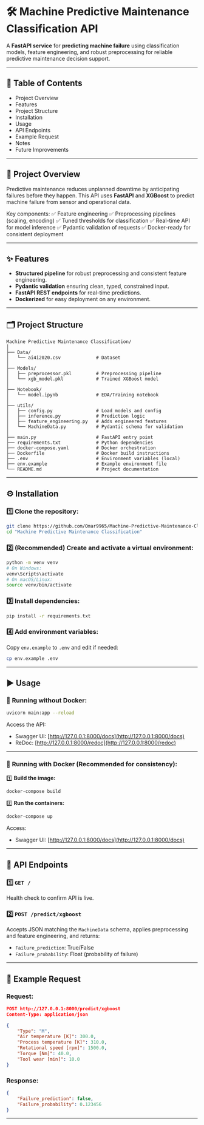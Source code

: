 # 🛠️ Machine Predictive Maintenance Classification API

A **FastAPI service** for **predicting machine failure** using classification models, feature engineering, and robust preprocessing for reliable predictive maintenance decision support.

---

## 📌 Table of Contents

* Project Overview
* Features
* Project Structure
* Installation
* Usage
* API Endpoints
* Example Request
* Notes
* Future Improvements

---

## 🚀 Project Overview

Predictive maintenance reduces unplanned downtime by anticipating failures before they happen. This API uses **FastAPI** and **XGBoost** to predict machine failure from sensor and operational data.

Key components:
✅ Feature engineering
✅ Preprocessing pipelines (scaling, encoding)
✅ Tuned thresholds for classification
✅ Real-time API for model inference
✅ Pydantic validation of requests
✅ Docker-ready for consistent deployment

---

## ✨ Features

* **Structured pipeline** for robust preprocessing and consistent feature engineering.
* **Pydantic validation** ensuring clean, typed, constrained input.
* **FastAPI REST endpoints** for real-time predictions.
* **Dockerized** for easy deployment on any environment.

---

## 🗂️ Project Structure

```
Machine Predictive Maintenance Classification/
│
├── Data/
│   └── ai4i2020.csv             # Dataset
│
├── Models/
│   ├── preprocessor.pkl         # Preprocessing pipeline
│   └── xgb_model.pkl            # Trained XGBoost model
│
├── Notebook/
│   └── model.ipynb              # EDA/Training notebook
│
├── utils/
│   ├── config.py                # Load models and config
│   ├── inference.py             # Prediction logic
│   ├── feature_engineering.py   # Adds engineered features
│   └── MachineData.py           # Pydantic schema for validation
│
├── main.py                      # FastAPI entry point
├── requirements.txt             # Python dependencies
├── docker-compose.yaml          # Docker orchestration
├── Dockerfile                   # Docker build instructions
├── .env                         # Environment variables (local)
├── env.example                  # Example environment file
└── README.md                    # Project documentation
```

---

## ⚙️ Installation

### 1️⃣ Clone the repository:

```bash
git clone https://github.com/Omar9965/Machine-Predictive-Maintenance-Classification-API.git
cd "Machine Predictive Maintenance Classification"
```

### 2️⃣ (Recommended) Create and activate a virtual environment:

```bash
python -m venv venv
# On Windows:
venv\Scripts\activate
# On macOS/Linux:
source venv/bin/activate
```

### 3️⃣ Install dependencies:

```bash
pip install -r requirements.txt
```

### 4️⃣ Add environment variables:

Copy `env.example` to `.env` and edit if needed:

```bash
cp env.example .env
```

---

## ▶️ Usage

### 🚀 **Running without Docker:**

```bash
uvicorn main:app --reload
```

Access the API:

* Swagger UI: [http://127.0.0.1:8000/docs](http://127.0.0.1:8000/docs)
* ReDoc: [http://127.0.0.1:8000/redoc](http://127.0.0.1:8000/redoc)

---

### 🚀 **Running with Docker (Recommended for consistency):**

1️⃣ **Build the image:**

```bash
docker-compose build
```

2️⃣ **Run the containers:**

```bash
docker-compose up
```

Access:

* Swagger UI: [http://127.0.0.1:8000/docs](http://127.0.0.1:8000/docs)

---

## 📡 API Endpoints

### 1️⃣ `GET /`

Health check to confirm API is live.

### 2️⃣ `POST /predict/xgboost`

Accepts JSON matching the `MachineData` schema, applies preprocessing and feature engineering, and returns:

* `Failure_prediction`: True/False
* `Failure_probability`: Float (probability of failure)

---

## 📝 Example Request

### Request:

```json
POST http://127.0.0.1:8000/predict/xgboost
Content-Type: application/json

{
    "Type": "M",
    "Air temperature [K]": 300.0,
    "Process temperature [K]": 310.0,
    "Rotational speed [rpm]": 1500.0,
    "Torque [Nm]": 40.0,
    "Tool wear [min]": 10.0
}
```

### Response:

```json
{
    "Failure_prediction": false,
    "Failure_probability": 0.123456
}
```

---

